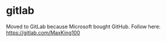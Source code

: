 # gitlab
Moved to GitLab because Microsoft bought GitHub. Follow here: https://gitlab.com/MaxKing100
